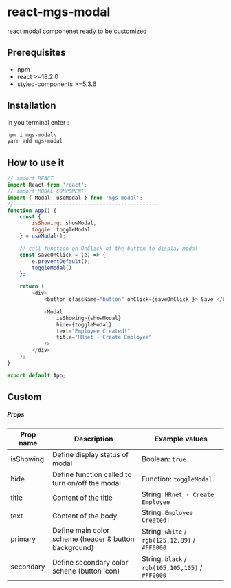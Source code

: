 # react-mgs-modal
react modal componenet ready to be customized 

## Prerequisites

- npm
- react >=18.2.0
- styled-components >=5.3.6

## Installation
In you terminal enter : 

```bash
npm i mgs-modal\
yarn add mgs-modal
```

## How to use it
```js
// import REACT
import React from 'react';
// import MODAL COMPONENT
import { Modal, useModal } from 'mgs-modal';
//-----------------------------------------------
function App() {
    const { 
        isShowing: showModal, 
        toggle: toggleModal
    } = useModal();

    // call function on OnClick of the button to display modal
    const saveOnClick = (e) => { 
        e.preventDefault();
        toggleModal()
    };

    return (
        <div>
            <button className="button" onClick={saveOnClick }> Save </button>

            <Modal
                isShowing={showModal}
                hide={toggleModal}
                text="Employee Created!"
                title="HRnet - Create Employee" 
            />
        </div>
    );
}

export default App;
```
## Custom
##### Props

| Prop name | Description                      | Example values |
| --------- | -------------------------------- | -------------- |
| isShowing | Define display status of modal                           | Boolean: ```true```     |
| hide      |  Define function called to turn on/off the modal                            | Function: ```toggleModal```
| title     | Content of the title             | String: ```HRnet - Create Employee```
| text      | Content of the body              | String: ```Employee Created!```
| primary   | Define main color scheme (header & button background)  | String: ```white``` / ```rgb(125,12,89)``` / ```#FF0000```
| secondary   | Define secondary color schene (button icon)  | String: ```black``` / ```rgb(105,105,105)``` / ```#FF0000```